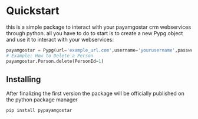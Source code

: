 # Quickstart
this is a simple package to interact with your payamgostar crm webservices through python.
all you have to do to start is to create a new Pypg object and use it to interact with your webservices:
```python
payamgostar = Pypg(url='example_url.com',username='yourusername',password='yourpassword')
# Example: How to Delete a Person
payamgostar.Person.delete(PersonId=1)
```
## Installing
After finalizing the first version the package will be officially published on the python package manager 
```
pip install pypayamgostar
```
